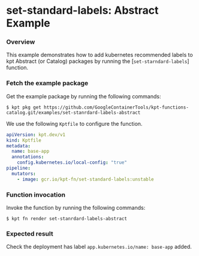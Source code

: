# set-standard-labels: Abstract Example

### Overview

This example demonstrates how to add kubernetes recommended labels to kpt Abstract (or Catalog) packages
by running the [`set-starndard-labels`] function.

### Fetch the example package

Get the example package by running the following commands:

```shell
$ kpt pkg get https://github.com/GoogleContainerTools/kpt-functions-catalog.git/examples/set-stanrdard-labels-abstract
```

We use the following `Kptfile` to configure the function.

```yaml
apiVersion: kpt.dev/v1
kind: Kptfile
metadata:
  name: base-app
  annotations:
    config.kubernetes.io/local-config: "true"
pipeline:
  mutators:
    - image: gcr.io/kpt-fn/set-standard-labels:unstable
```

### Function invocation

Invoke the function by running the following commands:

```shell
$ kpt fn render set-stanrdard-labels-abstract
```

### Expected result

Check the deployment has label `app.kubernetes.io/name: base-app` added.

[`set-labels`]: https://catalog.kpt.dev/set-standard-labels/v0.1/
